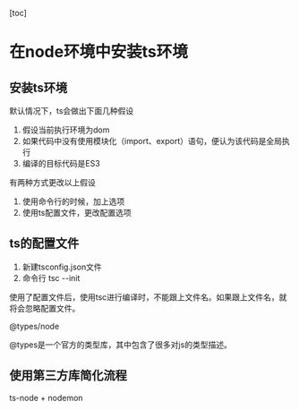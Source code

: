 [toc]

# 在node环境中安装ts环境

## 安装ts环境

默认情况下，ts会做出下面几种假设

1. 假设当前执行环境为dom
2. 如果代码中没有使用模块化（import、export）语句，便认为该代码是全局执行
3. 编译的目标代码是ES3

有两种方式更改以上假设

1. 使用命令行的时候，加上选项
2. 使用ts配置文件，更改配置选项


## ts的配置文件

1. 新建tsconfig.json文件
2. 命令行 tsc --init

使用了配置文件后，使用tsc进行编译时，不能跟上文件名。如果跟上文件名，就将会忽略配置文件。

@types/node

@types是一个官方的类型库，其中包含了很多对js的类型描述。


## 使用第三方库简化流程

ts-node + nodemon



